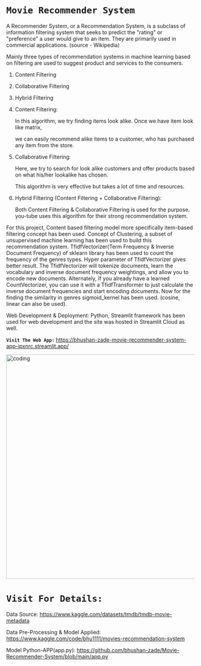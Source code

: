 # **`Movie Recommender System`**

A Recommender System, or a Recommendation System, is a subclass of information filtering system that seeks to predict the "rating" or "preference" a user would give 
to an item. They are primarily used in commercial applications. (source - Wikipedia)

Mainly three types of recommendation systems in machine learning based on filtering are used to suggest product and services to the consumers.

1. Content Filtering

2. Collaborative Filtering

3. Hybrid Filtering

1. Content Filtering:

   In this algorithm, we try finding items look alike. Once we have item look like matrix,

      we can easily recommend alike items to a customer, who has purchased any item from the store.

2. Collaborative Filtering:

      Here, we try to search for look alike customers and offer products based on what his/her lookalike has chosen.

      This algorithm is very effective but takes a lot of time and resources.

3. Hybrid Filtering (Content Filtering + Collaborative Filtering):

   Both Content Filtering & Collaborative Filtering is used for the purpose. you-tube uses this algorithm for their strong recommendation system.

For this project, Content based filtering model more specifically item-based filtering concept has been used. Concept of Clustering, a subset of unsupervised machine learning has been used to build this recommendation system. TfidfVectorizer(Term Frequency & Inverse Document Frequency) of sklearn library has been used to count the frequency of the genres types. Hyper parameter of TfidfVectorizer gives better result. The TfidfVectorizer will tokenize documents, learn the vocabulary and inverse document frequency weightings, and allow you to encode new documents. Alternately, if you already have a learned CountVectorizer, you can use it with a TfidfTransformer to just calculate the inverse document frequencies and start encoding documents. Now for the finding the similarity in genres sigmoid_kernel has been used. (cosine, linear can also be used).

Web Development & Deployment: Python, Streamlit framework has been used for web development and the site was hosted in Streamlit Cloud as well.

**`Visit The Web App:`**  https://bhushan-zade-movie-recommender-system-app-ipxnrc.streamlit.app/

<img align="" alt="coding" width="600" src= "https://user-images.githubusercontent.com/118050962/214591115-0990c4b9-054c-49c2-870a-986ea732a1e8.PNG">

# **`Visit For Details:`**

Data Source: https://www.kaggle.com/datasets/tmdb/tmdb-movie-metadata

Data Pre-Processing & Model Applied: https://www.kaggle.com/code/bhu1111/movies-recommendation-system

Model Python-APP(app.py): https://github.com/bhushan-zade/Movie-Recommender-System/blob/main/app.py
